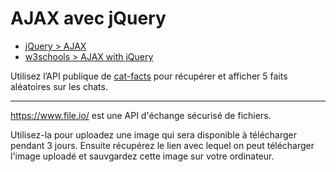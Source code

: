 # AJAX avec jQuery

+ [jQuery > AJAX](https://api.jquery.com/jQuery.ajax/)
+ [w3schools > AJAX with jQuery](https://www.w3schools.com/jquery/jquery_ajax_get_post.asp)

Utilisez l’API publique de [cat-facts](https://alexwohlbruck.github.io/cat-facts/docs/endpoints/facts.html) pour récupérer et afficher 5 faits aléatoires sur les chats.

---

<https://www.file.io/> est une API d'échange sécurisé de fichiers.

Utilisez-la pour uploadez une image qui sera disponible à télécharger pendant 3 jours. Ensuite récupérez le lien avec lequel on peut télécharger l'image uploadé et sauvgardez cette image sur votre ordinateur.
